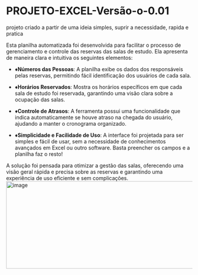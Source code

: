 # PROJETO-EXCEL-Versão-o-0.01
projeto criado a partir de uma ideia simples, suprir a necessidade, rapida e pratica

Esta planilha automatizada foi desenvolvida para facilitar o processo de gerenciamento e controle das reservas das salas de estudo. Ela apresenta de maneira clara e intuitiva os seguintes elementos:

-  **♦️Números das Pessoas**: A planilha exibe os dados dos responsáveis pelas reservas, permitindo fácil identificação dos usuários de cada sala.
  
-  **♦️Horários Reservados**: Mostra os horários específicos em que cada sala de estudo foi reservada, garantindo uma visão clara sobre a ocupação das salas.

-  **♦️Controle de Atrasos**: A ferramenta possui uma funcionalidade que indica automaticamente se houve atraso na chegada do usuário, ajudando a manter o cronograma organizado.

-  **♦️Simplicidade e Facilidade de Uso**: A interface foi projetada para ser simples e fácil de usar, sem a necessidade de conhecimentos avançados em Excel ou outro software. Basta preencher os campos e a planilha faz o resto!

A solução foi pensada para otimizar a gestão das salas, oferecendo uma visão geral rápida e precisa sobre as reservas e garantindo uma experiência de uso eficiente e sem complicações.
<img width="1732" height="236" alt="image" src="https://github.com/user-attachments/assets/50c1676b-4aef-4642-85bf-91fbec272e40" />
